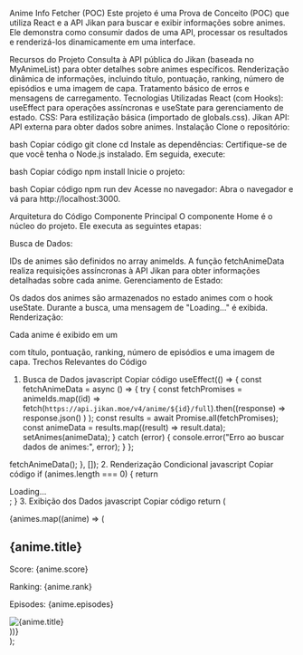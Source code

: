Anime Info Fetcher (POC)
Este projeto é uma Prova de Conceito (POC) que utiliza React e a API Jikan para buscar e exibir informações sobre animes. Ele demonstra como consumir dados de uma API, processar os resultados e renderizá-los dinamicamente em uma interface.

Recursos do Projeto
Consulta à API pública do Jikan (baseada no MyAnimeList) para obter detalhes sobre animes específicos.
Renderização dinâmica de informações, incluindo título, pontuação, ranking, número de episódios e uma imagem de capa.
Tratamento básico de erros e mensagens de carregamento.
Tecnologias Utilizadas
React (com Hooks): useEffect para operações assíncronas e useState para gerenciamento de estado.
CSS: Para estilização básica (importado de globals.css).
Jikan API: API externa para obter dados sobre animes.
Instalação
Clone o repositório:

bash
Copiar código
git clone <url-do-repositorio>
cd <nome-do-diretorio>
Instale as dependências: Certifique-se de que você tenha o Node.js instalado. Em seguida, execute:

bash
Copiar código
npm install
Inicie o projeto:

bash
Copiar código
npm run dev
Acesse no navegador: Abra o navegador e vá para http://localhost:3000.

Arquitetura do Código
Componente Principal
O componente Home é o núcleo do projeto. Ele executa as seguintes etapas:

Busca de Dados:

IDs de animes são definidos no array animeIds.
A função fetchAnimeData realiza requisições assíncronas à API Jikan para obter informações detalhadas sobre cada anime.
Gerenciamento de Estado:

Os dados dos animes são armazenados no estado animes com o hook useState.
Durante a busca, uma mensagem de "Loading..." é exibida.
Renderização:

Cada anime é exibido em um <article> com título, pontuação, ranking, número de episódios e uma imagem de capa.
Trechos Relevantes do Código
1. Busca de Dados
javascript
Copiar código
useEffect(() => {
  const fetchAnimeData = async () => {
    try {
      const fetchPromises = animeIds.map((id) =>
        fetch(`https://api.jikan.moe/v4/anime/${id}/full`).then((response) =>
          response.json()
        )
      );
      const results = await Promise.all(fetchPromises);
      const animeData = results.map((result) => result.data);
      setAnimes(animeData);
    } catch (error) {
      console.error("Erro ao buscar dados de animes:", error);
    }
  };

  fetchAnimeData();
}, []);
2. Renderização Condicional
javascript
Copiar código
if (animes.length === 0) {
  return <div>Loading...</div>;
}
3. Exibição dos Dados
javascript
Copiar código
return (
  <div id="anime" className="AnimeList">
    {animes.map((anime) => (
      <article key={anime.mal_id} className="Anime">
        <h2>{anime.title}</h2>
        <p>Score: {anime.score}</p>
        <p>Ranking: {anime.rank}</p>
        <p>Episodes: {anime.episodes}</p>
        <img
          src={anime.images.jpg.large_image_url}
          alt={anime.title}
          className="AnimeImages"
        />
      </article>
    ))}
  </div>
);




